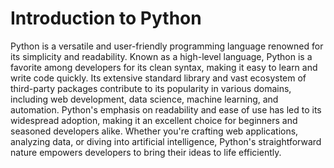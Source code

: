 # Introduction to Python

Python is a versatile and user-friendly programming language renowned for its simplicity and readability. Known as a high-level language, Python is a favorite among developers for its clean syntax, making it easy to learn and write code quickly. Its extensive standard library and vast ecosystem of third-party packages contribute to its popularity in various domains, including web development, data science, machine learning, and automation. Python's emphasis on readability and ease of use has led to its widespread adoption, making it an excellent choice for beginners and seasoned developers alike. Whether you're crafting web applications, analyzing data, or diving into artificial intelligence, Python's straightforward nature empowers developers to bring their ideas to life efficiently.
